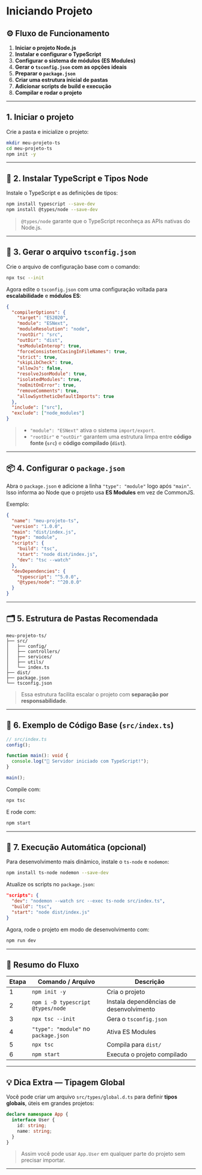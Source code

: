 # **Iniciando Projeto**

## ⚙️ **Fluxo de Funcionamento**

1. **Iniciar o projeto Node.js**
2. **Instalar e configurar o TypeScript**
3. **Configurar o sistema de módulos (ES Modules)**
4. **Gerar o `tsconfig.json` com as opções ideais**
5. **Preparar o `package.json`**
6. **Criar uma estrutura inicial de pastas**
7. **Adicionar scripts de build e execução**
8. **Compilar e rodar o projeto**

---

## **1. Iniciar o projeto**

Crie a pasta e inicialize o projeto:

```bash
mkdir meu-projeto-ts
cd meu-projeto-ts
npm init -y
```

---

## 🧰 **2. Instalar TypeScript e Tipos Node**

Instale o TypeScript e as definições de tipos:

```bash
npm install typescript --save-dev
npm install @types/node --save-dev
```

> `@types/node` garante que o TypeScript reconheça as APIs nativas do Node.js.

---

## 🔧 **3. Gerar o arquivo `tsconfig.json`**

Crie o arquivo de configuração base com o comando:

```bash
npx tsc --init
```

Agora edite o `tsconfig.json` com uma configuração voltada para **escalabilidade** e **módulos ES**:

```json
{
  "compilerOptions": {
    "target": "ES2020",
    "module": "ESNext",
    "moduleResolution": "node",
    "rootDir": "src",
    "outDir": "dist",
    "esModuleInterop": true,
    "forceConsistentCasingInFileNames": true,
    "strict": true,
    "skipLibCheck": true,
    "allowJs": false,
    "resolveJsonModule": true,
    "isolatedModules": true,
    "noEmitOnError": true,
    "removeComments": true,
    "allowSyntheticDefaultImports": true
  },
  "include": ["src"],
  "exclude": ["node_modules"]
}
```

> - `"module": "ESNext"` ativa o sistema `import/export`.
> - `"rootDir"` e `"outDir"` garantem uma estrutura limpa entre **código fonte (`src`)** e **código compilado (`dist`)**.

---

## 📦 **4. Configurar o `package.json`**

Abra o `package.json` e adicione a linha `"type": "module"` logo após `"main"`.
Isso informa ao Node que o projeto usa **ES Modules** em vez de CommonJS.

Exemplo:

```json
{
  "name": "meu-projeto-ts",
  "version": "1.0.0",
  "main": "dist/index.js",
  "type": "module",
  "scripts": {
    "build": "tsc",
    "start": "node dist/index.js",
    "dev": "tsc --watch"
  },
  "devDependencies": {
    "typescript": "^5.0.0",
    "@types/node": "^20.0.0"
  }
}
```

---

## 🗂️ **5. Estrutura de Pastas Recomendada**

```
meu-projeto-ts/
├── src/
│   ├── config/
│   ├── controllers/
│   ├── services/
│   ├── utils/
│   └── index.ts
├── dist/
├── package.json
└── tsconfig.json
```

> Essa estrutura facilita escalar o projeto com **separação por responsabilidade**.

---

## 🧠 **6. Exemplo de Código Base (`src/index.ts`)**

```ts
// src/index.ts
config();

function main(): void {
  console.log("🚀 Servidor iniciado com TypeScript!");
}

main();
```

Compile com:

```bash
npx tsc
```

E rode com:

```bash
npm start
```

---

## 🧩 **7. Execução Automática (opcional)**

Para desenvolvimento mais dinâmico, instale o `ts-node` e `nodemon`:

```bash
npm install ts-node nodemon --save-dev
```

Atualize os scripts no `package.json`:

```json
"scripts": {
  "dev": "nodemon --watch src --exec ts-node src/index.ts",
  "build": "tsc",
  "start": "node dist/index.js"
}
```

Agora, rode o projeto em modo de desenvolvimento com:

```bash
npm run dev
```

---

## 🧭 **Resumo do Fluxo**

| Etapa | Comando / Arquivo                    | Descrição                               |
| ----- | ------------------------------------ | --------------------------------------- |
| 1     | `npm init -y`                        | Cria o projeto                          |
| 2     | `npm i -D typescript @types/node`    | Instala dependências de desenvolvimento |
| 3     | `npx tsc --init`                     | Gera o `tsconfig.json`                  |
| 4     | `"type": "module"` no `package.json` | Ativa ES Modules                        |
| 5     | `npx tsc`                            | Compila para `dist/`                    |
| 6     | `npm start`                          | Executa o projeto compilado             |

---

## 💡 **Dica Extra — Tipagem Global**

Você pode criar um arquivo `src/types/global.d.ts` para definir **tipos globais**, úteis em grandes projetos:

```ts
declare namespace App {
  interface User {
    id: string;
    name: string;
  }
}
```

> Assim você pode usar `App.User` em qualquer parte do projeto sem precisar importar.

---
